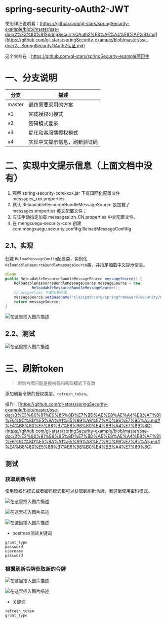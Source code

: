 # spring-security-oAuth2-JWT

使用详细说明看：[https://github.com/gl-stars/springSecurity-example/blob/master/sse-doc/2%E3%80%81SpringSecurityOAuth2%E8%AE%A4%E8%AF%81.md](https://github.com/gl-stars/springSecurity-example/blob/master/sse-doc/2、SpringSecurityOAuth2认证.md)

这个文档在：https://github.com/gl-stars/springSecurity-example项目中

# 一、分支说明

| 分支   | 描述                         |
| ------ | ---------------------------- |
| master | 最终需要采用的方案           |
| v1     | 完成授权码模式               |
| v2     | 密码模式登录                 |
| v3     | 简化和客服端授权模式         |
| v4     | 实现中文提示信息，刷新验证码 |

# 二、实现中文提示信息（上面文档中没有）

1. 观察 spring-security-core-xxx.jar 下有国际化配置文件 messages_xxx.properties
2. 默认 ReloadableResourceBundleMessageSource 是加载了 messages.properties 英文配置文件；
3. 应该手动指定加载 messages_zh_CN.properties 中文配置文件。
4. 在 mengxuegu-security-core 创建 com.mengxuegu.security.confifig.ReloadMessageConfifig

## 2.1、实现

创建 `ReloadMessageConfig`配置类，实例化`ReloadableResourceBundleMessageSource`类，并指定加载中文提示信息。

```java
@Bean
public ReloadableResourceBundleMessageSource messageSource() {
    ReloadableResourceBundleMessageSource messageSource = new
            ReloadableResourceBundleMessageSource();
    //.properties 不要加到后面
    messageSource.setBasename("classpath:org/springframework/security/messages_zh_CN");
    return messageSource;
}
```

![在这里插入图片描述](https://img-blog.csdnimg.cn/20200709101334128.png?x-oss-process=image/watermark,type_ZmFuZ3poZW5naGVpdGk,shadow_10,text_aHR0cHM6Ly9ibG9nLmNzZG4ubmV0L3FxXzQxODUzNDQ3,size_16,color_FFFFFF,t_70)

## 2.2、测试

![在这里插入图片描述](https://img-blog.csdnimg.cn/20200709101452525.png?x-oss-process=image/watermark,type_ZmFuZ3poZW5naGVpdGk,shadow_10,text_aHR0cHM6Ly9ibG9nLmNzZG4ubmV0L3FxXzQxODUzNDQ3,size_16,color_FFFFFF,t_70)

# 三、刷新token

> 刷新令牌只能是授权码和密码模式下有效

添加刷新令牌的授权类型，`refresh_token`。

操作：[https://github.com/gl-stars/springSecurity-example/blob/master/sse-doc/3%E3%80%81%E9%85%8D%E7%BD%AE%E8%AE%A4%E8%AF%81%E6%9C%8D%E5%8A%A1%E5%99%A8%E7%AD%96%E7%95%A5.md#%E4%B8%80%E5%88%B7%E6%96%B0%E4%BB%A4%E7%89%8C](https://github.com/gl-stars/springSecurity-example/blob/master/sse-doc/3%E3%80%81%E9%85%8D%E7%BD%AE%E8%AE%A4%E8%AF%81%E6%9C%8D%E5%8A%A1%E5%99%A8%E7%AD%96%E7%95%A5.md#%E4%B8%80%E5%88%B7%E6%96%B0%E4%BB%A4%E7%89%8C)

## 测试

### 获取刷新令牌

使用授权码模式或者密码模式都可以获取到刷新令牌，我这里使用密码模式。

![在这里插入图片描述](https://img-blog.csdnimg.cn/20200709090514365.png?x-oss-process=image/watermark,type_ZmFuZ3poZW5naGVpdGk,shadow_10,text_aHR0cHM6Ly9ibG9nLmNzZG4ubmV0L3FxXzQxODUzNDQ3,size_16,color_FFFFFF,t_70)

![在这里插入图片描述](https://img-blog.csdnimg.cn/2020070909064782.png?x-oss-process=image/watermark,type_ZmFuZ3poZW5naGVpdGk,shadow_10,text_aHR0cHM6Ly9ibG9nLmNzZG4ubmV0L3FxXzQxODUzNDQ3,size_16,color_FFFFFF,t_70)

![在这里插入图片描述](https://img-blog.csdnimg.cn/20200709090734155.png?x-oss-process=image/watermark,type_ZmFuZ3poZW5naGVpdGk,shadow_10,text_aHR0cHM6Ly9ibG9nLmNzZG4ubmV0L3FxXzQxODUzNDQ3,size_16,color_FFFFFF,t_70)



- postman测试关键词

```
grant_type
password
username
password
```

### 根据刷新令牌获取新的令牌

![在这里插入图片描述](https://img-blog.csdnimg.cn/20200709104334464.png?x-oss-process=image/watermark,type_ZmFuZ3poZW5naGVpdGk,shadow_10,text_aHR0cHM6Ly9ibG9nLmNzZG4ubmV0L3FxXzQxODUzNDQ3,size_16,color_FFFFFF,t_70)

![在这里插入图片描述](https://img-blog.csdnimg.cn/2020070910451028.png?x-oss-process=image/watermark,type_ZmFuZ3poZW5naGVpdGk,shadow_10,text_aHR0cHM6Ly9ibG9nLmNzZG4ubmV0L3FxXzQxODUzNDQ3,size_16,color_FFFFFF,t_70)



- 关键词

```
refresh_token
grant_type
```

